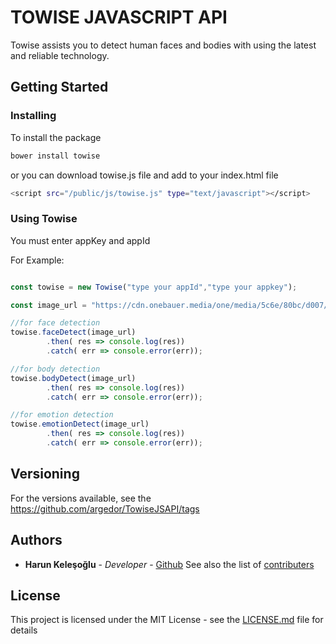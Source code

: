 
# TOWISE JAVASCRIPT API
Towise assists you to detect human faces and bodies with using the latest and reliable technology.

## Getting Started

### Installing
To install the package

```sh
bower install towise
```
or you can download towise.js file and add to your index.html file

```sh
<script src="/public/js/towise.js" type="text/javascript"></script>
```
### Using Towise
You must enter appKey and appId

For Example:
```javascript

const towise = new Towise("type your appId","type your appkey");

const image_url = "https://cdn.onebauer.media/one/media/5c6e/80bc/d007/9656/5f0a/6c12/dua-lipa-brits.jpg";

//for face detection
towise.faceDetect(image_url)
        .then( res => console.log(res))
        .catch( err => console.error(err));

//for body detection
towise.bodyDetect(image_url)
        .then( res => console.log(res))
        .catch( err => console.error(err));

//for emotion detection
towise.emotionDetect(image_url)
        .then( res => console.log(res))
        .catch( err => console.error(err));
```

## Versioning
For the versions available, see the https://github.com/argedor/TowiseJSAPI/tags

## Authors
* **Harun Keleşoğlu** - *Developer* - [Github](https://github.com/harunkelesoglu)
See also the list of [contributers](https://github.com/argedor/TowiseJSAPI/graphs/contributors)

## License

This project is licensed under the MIT License - see the [LICENSE.md](LICENSE.txt) file for details